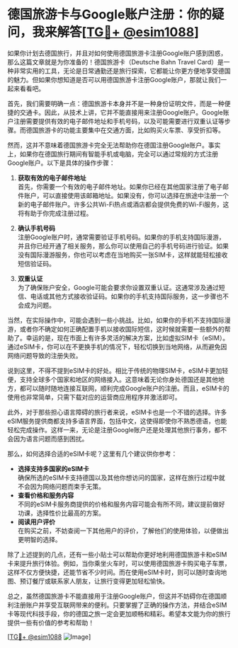 # 德国旅游卡与Google账户注册：你的疑问，我来解答[[TG💪+ @esim1088](https://t.me/s/esim1088)]

如果你计划去德国旅行，并且对如何使用德国旅游卡注册Google账户感到困惑，那么这篇文章就是为你准备的！德国旅游卡（Deutsche Bahn Travel Card）是一种非常实用的工具，无论是日常通勤还是旅行探索，它都能让你更方便地享受德国的魅力。但如果你想知道是否可以用德国旅游卡注册Google账户，那就让我们一起来看看吧。

首先，我们需要明确一点：德国旅游卡本身并不是一种身份证明文件，而是一种便捷的交通卡。因此，从技术上讲，它并不能直接用来注册Google账户。Google账户注册需要提供有效的电子邮件地址和手机号码，以及可能需要进行双重认证等步骤。而德国旅游卡的功能主要集中在交通方面，比如购买火车票、享受折扣等。

然而，这并不意味着德国旅游卡完全无法帮助你在德国注册Google账户。事实上，如果你在德国旅行期间有智能手机或电脑，完全可以通过常规的方式注册Google账户。以下是具体的操作步骤：

1. **获取有效的电子邮件地址**  
   首先，你需要一个有效的电子邮件地址。如果你已经在其他国家注册了电子邮件账户，可以直接使用该邮箱地址。如果没有，你可以选择在旅途中注册一个新的电子邮件账户。许多公共Wi-Fi热点或酒店都会提供免费的Wi-Fi服务，这将有助于你完成注册过程。

2. **确认手机号码**  
   注册Google账户时，通常需要验证手机号码。如果你的手机支持国际漫游，并且你已经开通了相关服务，那么你可以使用自己的手机号码进行验证。如果没有国际漫游服务，你也可以考虑在当地购买一张SIM卡，这样就能轻松接收短信验证码。

3. **双重认证**  
   为了确保账户安全，Google可能会要求你设置双重认证。这通常涉及通过短信、电话或其他方式接收验证码。如果你的手机支持国际服务，这一步骤也不会成为问题。

当然，在实际操作中，可能会遇到一些小挑战。比如，如果你的手机不支持国际漫游，或者你不确定如何正确配置手机以接收国际短信，这时候就需要一些额外的帮助了。幸运的是，现在市面上有许多灵活的解决方案，比如虚拟SIM卡（eSIM）。通过eSIM卡，你可以在不更换手机的情况下，轻松切换到当地网络，从而避免因网络问题导致的注册失败。

说到这里，不得不提到eSIM卡的好处。相比于传统的物理SIM卡，eSIM卡更加轻便，支持全球多个国家和地区的网络接入。这意味着无论你身处德国还是其他地方，都可以随时随地连接互联网，顺利完成Google账户的注册。而且，eSIM卡的使用也非常简单，只需下载对应的运营商应用程序并激活即可。

此外，对于那些担心语言障碍的旅行者来说，eSIM卡也是一个不错的选择。许多eSIM服务提供商都支持多语言界面，包括中文，这使得即使你不熟悉德语，也能轻松完成操作。这样一来，无论是注册Google账户还是处理其他旅行事务，都不会因为语言问题而感到困扰。

那么，如何选择合适的eSIM卡呢？这里有几个建议供你参考：
- **选择支持多国家的eSIM卡**  
  确保所选的eSIM卡支持德国以及其他你想访问的国家，这样在旅行过程中就不会因为网络问题而束手无策。
- **查看价格和服务内容**  
  不同的eSIM卡服务商提供的价格和服务内容可能会有所不同，建议提前做好功课，选择性价比最高的方案。
- **阅读用户评价**  
  在购买之前，不妨查阅一下其他用户的评价，了解他们的使用体验，以便做出更明智的选择。

除了上述提到的几点，还有一些小贴士可以帮助你更好地利用德国旅游卡和eSIM卡来提升旅行体验。例如，当你乘坐火车时，可以使用德国旅游卡购买电子车票，这样不仅方便快捷，还能节省不少时间。而在使用eSIM卡时，则可以随时查询地图、预订餐厅或联系家人朋友，让旅行变得更加轻松愉快。

总之，虽然德国旅游卡不能直接用于注册Google账户，但这并不妨碍你在德国顺利注册账户并享受互联网带来的便利。只要掌握了正确的操作方法，并结合eSIM卡等现代科技手段，你的德国之旅一定会更加顺畅和精彩。希望本文能为你的旅行提供一些有价值的参考和帮助！

[[TG💪+ @esim1088](https://t.me/s/esim1088) ![Image](https://i.postimg.cc/4NQfJmqS/Snipaste-2025-05-13-00-14-12.png)]